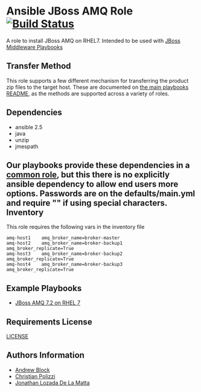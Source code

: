 Ansible JBoss AMQ Role [![Build Status](https://travis-ci.org/redhat-cop/jboss_amq.svg)](https://travis-ci.org/rhtconsulting/jboss_amq)
=================

A role to install JBoss AMQ on RHEL7. Intended to be used with [JBoss Middleware Playbooks](https://github.com/redhat-cop/ansible-middleware-playbooks)

Transfer Method
------------

This role supports a few different mechanism for transferring the product zip files to the target host. These are documented on [the main playbooks README](https://github.com/redhat-cop/ansible-middleware-playbooks), as the methods are supported across a variety of roles.


Dependencies
------------

- ansible 2.5
- java
- unzip
- jmespath

Our playbooks provide these dependencies in a [common role](https://github.com/redhat-cop/ansible-middleware-playbooks/tree/master/roles/common), but this there is no explicitly ansible dependency to allow end users more options. Passwords are on the defaults/main.yml and require "" if using special characters.
Inventory
---------

This role requires the following vars in the inventory file

```
amq-host1    amq_broker_name=broker-master
amq-host2    amq_broker_name=broker-backup1    amq_broker_replicate=True
amq-host3    amq_broker_name=broker-backup2    amq_broker_replicate=True
amq-host4    amq_broker_name=broker-backup3    amq_broker_replicate=True
```

Example Playbooks
----------------

- [JBoss AMQ 7.2 on RHEL 7](https://github.com/redhat-cop/ansible-middleware-playbooks/blob/master/amq7.2-rhel7.yml)

Requirements
License
-------

[LICENSE](./LICENSE)

Authors Information
------------------

* [Andrew Block](https://github.com/sabre1041)
* [Christian Polizzi](https://github.com/cpolizzi)
* [Jonathan Lozada De La Matta](https://github.com/jlozadad)
